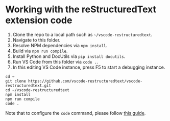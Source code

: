 # Working with the reStructuredText extension code

1. Clone the repo to a local path such as `~/vscode-restructuredtext`.
1. Navigate to this folder.
1. Resolve NPM dependencies via `npm install`.
1. Build via `npm run compile`.
1. Install Python and DocUtils via `pip install docutils`.
1. Run VS Code from this folder via `code .`.
1. In this editing VS Code instance, press F5 to start a debugging instance.
```
cd ~
git clone https://github.com/vscode-restructuredtext/vscode-restructuredtext.git
cd ~/vscode-restructuredtext
npm install
npm run compile
code .
```

Note that to configure the `code` command, please follow [this guide](https://code.visualstudio.com/Docs/editor/setup).